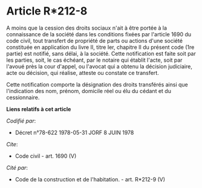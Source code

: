 # Article R*212-8

A moins que la cession des droits sociaux n'ait à être portée à la connaissance de la société dans les conditions fixées par
l'article 1690 du code civil, tout transfert de propriété de parts ou actions d'une société constituée en application du
livre II, titre Ier, chapitre II du présent code (1re partie) est notifié, sans délai, à la société. Cette notification est
faite soit par les parties, soit, le cas échéant, par le notaire qui établit l'acte, soit par l'avoué près la cour d'appel,
ou l'avocat qui a obtenu la décision judiciaire, acte ou décision, qui réalise, atteste ou constate ce transfert.

Cette notification comporte la désignation des droits transférés ainsi que l'indication des nom, prénom, domicile réel ou élu
du cédant et du cessionnaire.

**Liens relatifs à cet article**

_Codifié par_:

  - Décret n°78-622 1978-05-31 JORF 8 JUIN 1978

_Cite_:

  - Code civil - art. 1690 (V)

_Cité par_:

  - Code de la construction et de l'habitation. - art. R*212-9 (V)
